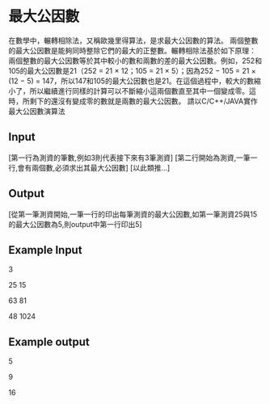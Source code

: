 # 最大公因數
在數學中，輾轉相除法，又稱歐幾里得算法，是求最大公因數的算法。
兩個整數的最大公因數是能夠同時整除它們的最大的正整數。輾轉相除法基於如下原理：
兩個整數的最大公因數等於其中較小的數和兩數的差的最大公因數。例如，252和105的最大公因數是21（252 = 21 × 12；105 = 21 × 5）；因為252 − 105 = 21 × (12 − 5) = 147，所以147和105的最大公因數也是21。在這個過程中，較大的數縮小了，所以繼續進行同樣的計算可以不斷縮小這兩個數直至其中一個變成零。這時，所剩下的還沒有變成零的數就是兩數的最大公因數。
請以C/C++/JAVA實作最大公因數演算法
## Input
[第一行為測資的筆數,例如3則代表接下來有3筆測資]
[第二行開始為測資,一筆一行,會有兩個數,必須求出其最大公因數]
[以此類推…]
## Output
[從第一筆測資開始,一筆一行的印出每筆測資的最大公因數,如第一筆測資25與15的最大公因數為5,則output中第一行印出5]
## Example Input
3

25 15

63 81

48 1024
## Example output
5

9

16
